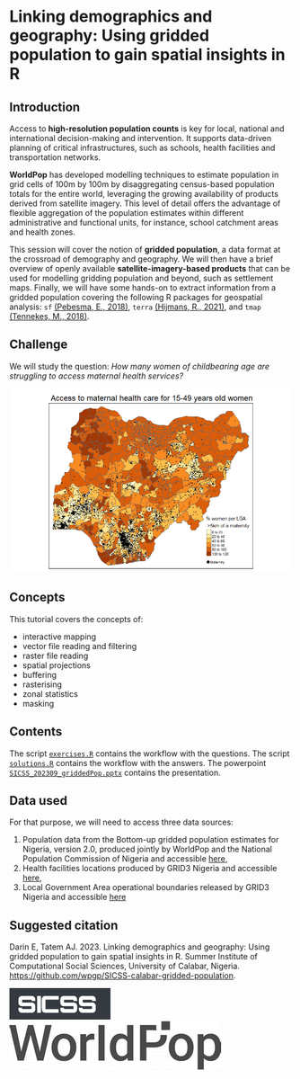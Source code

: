 
# Linking demographics and geography: Using gridded population to gain spatial insights in R

## Introduction

Access to **high-resolution population counts** is key for local, national and international decision-making and intervention. It supports data-driven planning of critical infrastructures, such as schools, health facilities and transportation networks. 

**WorldPop** has developed modelling techniques to estimate population in grid cells of 100m by 100m by disaggregating census-based population totals for the entire world, leveraging the growing availability of products derived from satellite imagery. This level of detail offers the advantage of flexible aggregation of the population estimates within different administrative and functional units, for instance, school catchment areas and health zones. 

This session will cover the notion of **gridded population**, a data format at the crossroad of demography and geography. We will then have a brief overview of openly available **satellite-imagery-based products** that can be used for modelling gridding population and beyond, such as settlement maps. Finally, we will have some hands-on to extract information from a gridded population covering the following R packages for geospatial analysis: `sf` [(Pebesma, E., 2018)](https://r-spatial.github.io/sf/), `terra` [(Hijmans, R., 2021)](https://rspatial.github.io/terra/reference/terra-package.html), and `tmap` [(Tennekes, M., 2018)](https://r-tmap.github.io/tmap/index.html).

## Challenge

We will study the question: *How many women of childbearing age are struggling to access maternal health services?*

![map](/pic/final_map.png)


## Concepts

This tutorial covers the concepts of:
- interactive mapping
- vector file reading and filtering
- raster file reading
- spatial projections
- buffering
- rasterising
- zonal statistics
- masking

## Contents

The script [`exercises.R`](exercises.R) contains the workflow with the questions.
The script [`solutions.R`](solutions.R) contains the workflow with the answers.
The powerpoint [`SICSS_202309_griddedPop.pptx`](SICSS_202309_griddedPop.pptx) contains the presentation.

## Data used

For that purpose, we will need to access three data sources:
1. Population data from the Bottom-up gridded population estimates for Nigeria, version 2.0, produced jointly by WorldPop and the National Population Commission of Nigeria and  accessible [here](https://wopr.worldpop.org/?NGA/Population/v2.0),
2. Health facilities locations produced by GRID3 Nigeria and accessible [here](https://data.grid3.org/datasets/GRID3::grid3-nigeria-health-care-facilities--1/about),
3. Local Government Area operational boundaries released by GRID3 Nigeria and accessible [here](https://data.grid3.org/datasets/GRID3::grid3-nigeria-local-government-area-boundaries/about)

## Suggested citation
Darin E, Tatem AJ. 2023. Linking demographics and geography: Using gridded population to gain spatial insights in R. Summer Institute of Computational Social Sciences, University of Calabar, Nigeria. https://github.com/wpgp/SICSS-calabar-gridded-population. 

![sicss](/pic/sicss.png) ![worldpop](/pic/worldpop.png)
